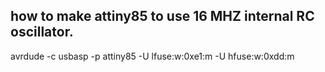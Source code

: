 how to make attiny85 to use 16 MHZ internal RC oscillator.
----------------------------------------------------------

avrdude -c usbasp -p attiny85 -U lfuse:w:0xe1:m -U hfuse:w:0xdd:m
